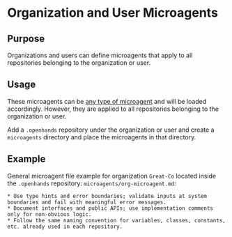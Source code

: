 # Organization and User Microagents

## Purpose

Organizations and users can define microagents that apply to all repositories belonging to the organization or user.

## Usage

These microagents can be [any type of microagent](./microagents-overview#microagent-types) and will be loaded 
accordingly. However, they are applied to all repositories belonging to the organization or user.

Add a `.openhands` repository under the organization or user and create a `microagents` directory and place the
microagents in that directory.

## Example

General microagent file example for organization `Great-Co` located inside the `.openhands` repository:
`microagents/org-microagent.md`:
```
* Use type hints and error boundaries; validate inputs at system boundaries and fail with meaningful error messages.
* Document interfaces and public APIs; use implementation comments only for non-obvious logic.
* Follow the same naming convention for variables, classes, constants, etc. already used in each repository.
```
